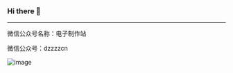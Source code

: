 ### Hi there 👋

<!--
**dzzzzcn/dzzzzcn** is a ✨ _special_ ✨ repository because its `README.md` (this file) appears on your GitHub profile.

Here are some ideas to get you started:

- 🔭 I’m currently working on ...
- 🌱 I’m currently learning ...
- 👯 I’m looking to collaborate on ...
- 🤔 I’m looking for help with ...
- 💬 Ask me about ...
- 📫 How to reach me: ...
- 😄 Pronouns: ...
- ⚡ Fun fact: ...
-->
---
微信公众号名称：电子制作站
  
  
微信公众号：dzzzzcn
   
   
![image](https://s1.ax1x.com/2022/09/29/xn02sf.jpg)
